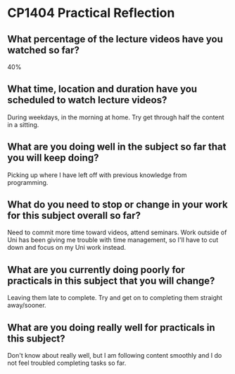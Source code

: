 # CP1404 Practical Reflection


## What percentage of the lecture videos have you watched so far?

40%

## What time, location and duration have you scheduled to watch lecture videos?

During weekdays, in the morning at home. Try get through half the content in a sitting.

## What are you doing well in the subject so far that you will keep doing?

Picking up where I have left off with previous knowledge from programming.

## What do you need to stop or change in your work for this subject overall so far?

Need to commit more time toward videos, attend seminars. Work outside of Uni has been giving me trouble with time management, so I'll have to cut down and focus on my Uni work instead.

## What are you currently doing poorly for practicals in this subject that you will change?

Leaving them late to complete. Try and get on to completing them straight away/sooner.

## What are you doing really well for practicals in this subject?

Don't know about really well, but I am following content smoothly and I do not feel troubled completing tasks so far.
